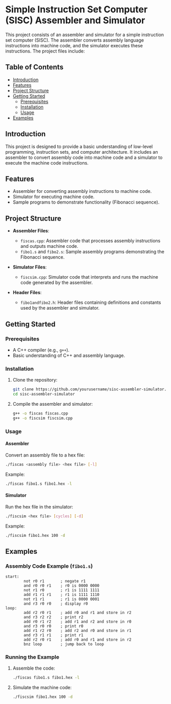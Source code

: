 # Simple Instruction Set Computer (SISC) Assembler and Simulator

This project consists of an assembler and simulator for a simple instruction set computer (SISC). The assembler converts assembly language instructions into machine code, and the simulator executes these instructions. The project files include:

## Table of Contents
- [Introduction](#introduction)
- [Features](#features)
- [Project Structure](#project-structure)
- [Getting Started](#getting-started)
  - [Prerequisites](#prerequisites)
  - [Installation](#installation)
  - [Usage](#usage)
- [Examples](#examples)

## Introduction
This project is designed to provide a basic understanding of low-level programming, instruction sets, and computer architecture. It includes an assembler to convert assembly code into machine code and a simulator to execute the machine code instructions.

## Features
- Assembler for converting assembly instructions to machine code.
- Simulator for executing machine code.
- Sample programs to demonstrate functionality (Fibonacci sequence).

## Project Structure
- **Assembler Files**:
  - `fiscas.cpp`: Assembler code that processes assembly instructions and outputs machine code.
  - `fibo1.s` and `fibo2.s`: Sample assembly programs demonstrating the Fibonacci sequence.
  
- **Simulator Files**:
  - `fiscsim.cpp`: Simulator code that interprets and runs the machine code generated by the assembler.
  
- **Header Files**:
  - `fibo1andfibo2.h`: Header files containing definitions and constants used by the assembler and simulator.

## Getting Started

### Prerequisites
- A C++ compiler (e.g., `g++`).
- Basic understanding of C++ and assembly language.

### Installation
1. Clone the repository:
   ```sh
   git clone https://github.com/yourusername/sisc-assembler-simulator.git
   cd sisc-assembler-simulator
   ```

2. Compile the assembler and simulator:
   ```sh
   g++ -o fiscas fiscas.cpp
   g++ -o fiscsim fiscsim.cpp
   ```

### Usage

#### Assembler
Convert an assembly file to a hex file:
```sh
./fiscas <assembly file> <hex file> [-l]
```
Example:
```sh
./fiscas fibo1.s fibo1.hex -l
```

#### Simulator
Run the hex file in the simulator:
```sh
./fiscsim <hex file> [cycles] [-d]
```
Example:
```sh
./fiscsim fibo1.hex 100 -d
```

## Examples

### Assembly Code Example (`fibo1.s`)
```assembly
start:  
        not r0 r1       ; negate r1
        and r0 r0 r1    ; r0 is 0000 0000
        not r1 r0       ; r1 is 1111 1111
        add r1 r1 r1    ; r1 is 1111 1110 
        not r1 r1       ; r1 is 0000 0001
        and r3 r0 r0    ; display r0 
loop:   
        add r2 r0 r1    ; add r0 and r1 and store in r2
        and r3 r2 r2    ; print r2
        add r0 r1 r2    ; add r1 and r2 and store in r0
        and r3 r0 r0    ; print r0
        add r1 r2 r0    ; add r2 and r0 and store in r1
        and r3 r1 r1    ; print r1
        add r2 r0 r1    ; add r0 and r1 and store in r2
        bnz loop        ; jump back to loop
```

### Running the Example
1. Assemble the code:
   ```sh
   ./fiscas fibo1.s fibo1.hex -l
   ```

2. Simulate the machine code:
   ```sh
   ./fiscsim fibo1.hex 100 -d
   ```